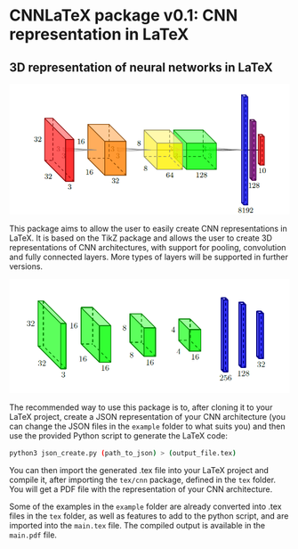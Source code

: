 # CNNLaTeX package v0.1: CNN representation in LaTeX

## 3D representation of neural networks in LaTeX

![Example of a CNN representation](./imgs/rainbow.png)



This package aims to allow the user to easily create CNN representations in LaTeX. It is based on the TikZ package and allows the user to create 3D representations of CNN architectures, with support for pooling, convolution and fully connected layers. More types of layers will be supported in further versions.

![Example of a convolutional encoder representation](./imgs/conv_encoder.png)


The recommended way to use this package is to, after cloning it to your LaTeX project, create a JSON representation of your CNN architecture (you can change the JSON files in the `example` folder to what suits you) and then use the provided Python script to generate the LaTeX code:

```bash
python3 json_create.py (path_to_json) > (output_file.tex)
```

You can then import the generated .tex file into your LaTeX project and compile it, after importing the `tex/cnn` package, defined in the `tex` folder. You will get a PDF file with the representation of your CNN architecture.

Some of the examples in the `example` folder are already converted into .tex files in the `tex` folder, as well as features to add to the python script, and are imported into the `main.tex` file. The compiled output is available in the `main.pdf` file.